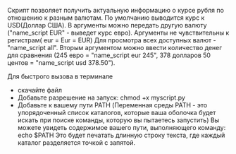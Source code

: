 Скрипт позволяет получить актуальную информацию о курсе рубля по отношению к разным валютам.
По умолчанию выводится курс к USD(Доллар США). В аргументы можно передать другую валюту ("name_script EUR" - выведет курс евро). Аргументы не чувствительны к регистрам( eur = Eur = EUR)
Для просмотра всех доступных валют - "name_script all". Вторым аргументом можно ввести количество денег для сравнения (245 евро = "name_script eur 245", 378 долларов 50 центов = "name_script usd 378.50").

Для быстрого вызова в терминале
- скачайте файл
- Добавьте разрешение на запуск: chmod +x myscript.py
- Добавьте к вашему пути PATH 
(Переменная среды PATH - это упорядоченный список каталогов, 
которые ваша оболочка будет искать при поиске команды, которую вы пытаетесь запустить)
    Вы можете увидеть содержимое вашего пути, выполняющего команду:
      echo $PATH
      Это будет печатать длинную строку текста, где каждый каталог разделяется точкой с запятой.

